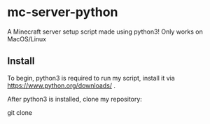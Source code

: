 # mc-server-python
A Minecraft server setup script made using python3!
Only works on MacOS/Linux

## Install

To begin, python3 is required to run my script, install it via https://www.python.org/downloads/ .
<p>After python3 is installed, clone my repository:</p>
git clone 
